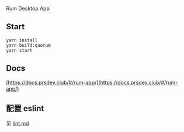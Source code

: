Rum Desktop App

## Start
```
yarn install
yarn build:quorum
yarn start
```

## Docs

[https://docs.prsdev.club/#/rum-app/](https://docs.prsdev.club/#/rum-app/)


## 配置 eslint

见 [lint.md](lint.md)
